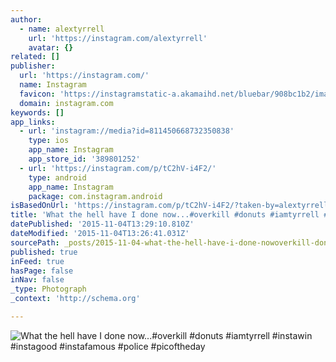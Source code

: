```yaml
---
author:
  - name: alextyrrell
    url: 'https://instagram.com/alextyrrell'
    avatar: {}
related: []
publisher:
  url: 'https://instagram.com/'
  name: Instagram
  favicon: 'https://instagramstatic-a.akamaihd.net/bluebar/908bc1b2/images/ico/favicon.ico'
  domain: instagram.com
keywords: []
app_links:
  - url: 'instagram://media?id=811450668732350838'
    type: ios
    app_name: Instagram
    app_store_id: '389801252'
  - url: 'https://instagram.com/p/tC2hV-i4F2/'
    type: android
    app_name: Instagram
    package: com.instagram.android
isBasedOnUrl: 'https://instagram.com/p/tC2hV-i4F2/?taken-by=alextyrrell'
title: 'What the hell have I done now...#overkill #donuts #iamtyrrell #instawin #instagood #instafamous #police #picoftheday'
datePublished: '2015-11-04T13:29:10.810Z'
dateModified: '2015-11-04T13:26:41.031Z'
sourcePath: _posts/2015-11-04-what-the-hell-have-i-done-nowoverkill-donuts-iamtyrrel.md
published: true
inFeed: true
hasPage: false
inNav: false
_type: Photograph
_context: 'http://schema.org'

---
```

![What the hell have I done now&period;&period;&period;&num;overkill &num;donuts &num;iamtyrrell &num;instawin &num;instagood &num;instafamous &num;police &num;picoftheday](https://igcdn-photos-e-a.akamaihd.net/hphotos-ak-prn/t51.2885-15/e15/10665615_1484600811799348_1164580559_n.jpg)